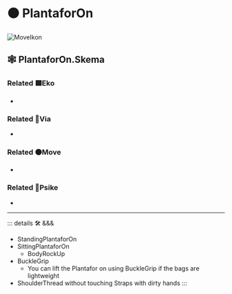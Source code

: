 # 🟠 <move>PlantaforOn</move>

![MoveIkon](/Move/Move_Ikon.png)

## 🕸 PlantaforOn.Skema

### Related 🟩<eko>Eko</eko>

-

### Related 🔻<via>Via</via>

-

### Related 🟠<move>Move</move>

-

### Related 💜<psike>Psike</psike>

-

---

<!-- =================================================== -->
<!-- =================================================== -->
<!-- =================================================== -->
<!-- =================================================== -->
<!-- =================================================== -->
::: details 🛠 <dev>&&&</dev>

- StandingPlantaforOn
- SittingPlantaforOn
    - BodyRockUp
- BuckleGrip
    - You can lift the Plantafor on using BuckleGrip if the bags are lightweight
- ShoulderThread without touching Straps with dirty hands
:::
